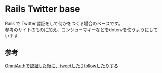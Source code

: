# Rails Twitter base

Rails で Twitter 認証をして何かをつくる場合のベースです。  
参考のサイトのものに加え、コンシューマキーなどをdotenvを使うようにしています

## 参考

[OmniAuthで認証した後に、tweetしたりfollowしたりする](http://qiita.com/hilotter/items/dfcf287c8c6704128ddd)
